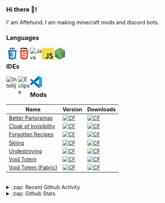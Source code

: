 ### Hi there 👋!
I' am Affehund. I am making minecraft mods and discord bots.
<br/>
### Languages
[<img align="left" alt="CSS" width="32px" src="https://raw.githubusercontent.com/github/explore/80688e429a7d4ef2fca1e82350fe8e3517d3494d/topics/css/css.png"/>][css]
[<img align="left" alt="HTML" width="32px" src="https://raw.githubusercontent.com/github/explore/80688e429a7d4ef2fca1e82350fe8e3517d3494d/topics/html/html.png"/>][html]
[<img align="left" alt="Java" width="32px" src="https://cdn.iconscout.com/icon/free/png-256/java-25-226002.png"/>][java]
[<img align="left" alt="Javascript" width="32px" src="https://raw.githubusercontent.com/github/explore/80688e429a7d4ef2fca1e82350fe8e3517d3494d/topics/javascript/javascript.png"/>][javascript]
[<img align="left" alt="Node JS" width="32px" src="https://raw.githubusercontent.com/github/explore/80688e429a7d4ef2fca1e82350fe8e3517d3494d/topics/nodejs/nodejs.png"/>][nodejs]
<br/>
### IDEs
[<img align="left" alt="Intellij" width="32px" src="https://icons.iconarchive.com/icons/papirus-team/papirus-apps/512/intellij-icon.png"/>][intellij]
[<img align="left" alt="Eclipse" width="32px" src="https://icons.iconarchive.com/icons/papirus-team/papirus-apps/512/eclipse-icon.png"/>][eclipse]
[<img align="left" alt="Visual Studio Code" width="32px" src="https://raw.githubusercontent.com/github/explore/80688e429a7d4ef2fca1e82350fe8e3517d3494d/topics/visual-studio-code/visual-studio-code.png"/>][vscode]
<br/>
### Mods
| Name | Version | Downloads |
| ----------- | ----------- | ----------- |
| <a href="https://www.github.com/Affehund/BetterPanoramas">Better Panoramas</a> | <a href="https://www.curseforge.com/minecraft/mc-mods/betterpanormas"><img src="http://cf.way2muchnoise.eu/versions/452470.svg?badge_style=flat" alt="CF"></a> | <a href="https://www.curseforge.com/minecraft/mc-mods/betterpanormas"><img src="http://cf.way2muchnoise.eu/452470.svg?badge_style=flat" alt="CF"></a> |
| <a href="https://www.github.com/Affehund/InvisibilityCloak">Cloak of Invisibility</a> | <a href="https://www.curseforge.com/minecraft/mc-mods/invisibilitycloak"><img src="http://cf.way2muchnoise.eu/versions/430627.svg?badge_style=flat" alt="CF"></a> | <a href="https://www.curseforge.com/minecraft/mc-mods/invisibilitycloak"><img src="http://cf.way2muchnoise.eu/430627.svg?badge_style=flat" alt="CF"></a> |
| <a href="https://www.github.com/Affehund/ForgottenRecipes">Forgotten Recipes</a> | <a href="https://www.curseforge.com/minecraft/mc-mods/forgottenrecipes"><img src="http://cf.way2muchnoise.eu/versions/496392.svg?badge_style=flat" alt="CF"></a> | <a href="https://www.curseforge.com/minecraft/mc-mods/forgottenrecipes"><img src="http://cf.way2muchnoise.eu/496392.svg?badge_style=flat" alt="CF"></a> |
| <a href="https://www.github.com/Affehund/Skiing">Skiing</a> | <a href="https://www.curseforge.com/minecraft/mc-mods/skiing"><img src="http://cf.way2muchnoise.eu/versions/425810.svg?badge_style=flat" alt="CF"></a> | <a href="https://www.curseforge.com/minecraft/mc-mods/skiing"><img src="http://cf.way2muchnoise.eu/425810.svg?badge_style=flat" alt="CF"></a> |
| <a href="https://www.github.com/Affehund/Undestroying">Undestroying</a> | <a href="https://www.curseforge.com/minecraft/mc-mods/undestroying"><img src="http://cf.way2muchnoise.eu/versions/462164.svg?badge_style=flat" alt="CF"></a> | <a href="https://www.curseforge.com/minecraft/mc-mods/undestroying"><img src="http://cf.way2muchnoise.eu/462164.svg?badge_style=flat" alt="CF"></a> |
| <a href="https://www.github.com/Affehund/VoidTotem">Void Totem</a> | <a href="https://www.curseforge.com/minecraft/mc-mods/voidtotem"><img src="http://cf.way2muchnoise.eu/versions/449655.svg?badge_style=flat" alt="CF"></a> | <a href="https://www.curseforge.com/minecraft/mc-mods/voidtotem"><img src="http://cf.way2muchnoise.eu/449655.svg?badge_style=flat" alt="CF"></a> |
| <a href="https://github.com/Affehund/VoidTotem/tree/fabric-1.18.x">Void Totem (Fabric)</a> | <a href="https://www.curseforge.com/minecraft/mc-mods/voidtotem-fabric"><img src="http://cf.way2muchnoise.eu/versions/456137.svg?badge_style=flat" alt="CF"></a> | <a href="https://www.curseforge.com/minecraft/mc-mods/voidtotem-fabric"><img src="http://cf.way2muchnoise.eu/456137.svg?badge_style=flat" alt="CF"></a> |
<br/>
<details>
    <summary>:zap: Recent Github Activity</summary>
<!--START_SECTION:activity-->
1. ❗️ Closed issue [#3](https://github.com/Affehund/Skiing/issues/3) in [Affehund/Skiing](https://github.com/Affehund/Skiing)
2. ❗️ Closed issue [#1](https://github.com/Affehund/Skiing/issues/1) in [Affehund/Skiing](https://github.com/Affehund/Skiing)
3. 🗣 Commented on [#2](https://github.com/Affehund/InvisibilityCloak/issues/2) in [Affehund/InvisibilityCloak](https://github.com/Affehund/InvisibilityCloak)
4. 🗣 Commented on [#15](https://github.com/Affehund/VoidTotem/issues/15) in [Affehund/VoidTotem](https://github.com/Affehund/VoidTotem)
5. 🗣 Commented on [#15](https://github.com/Affehund/VoidTotem/issues/15) in [Affehund/VoidTotem](https://github.com/Affehund/VoidTotem)
<!--END_SECTION:activity-->
</details>

<details>
    <summary>:zap: Github Stats</summary>
    <img align="left" alt="Affehunds's GitHub Stats" src="https://github-readme-stats-hwa9vez0v.vercel.app/api?username=Affehund&show_icons=true&hide_border=true&theme=dark"/>
</details>
<!--[![Top Languages](https://github-readme-stats.vercel.app/api/top-langs/?username=Affehund&layout=compact)](https://github.com/anuraghazra/github-readme-stats)-->

[css]: https://en.wikipedia.org/wiki/CSS
[html]: https://en.wikipedia.org/wiki/HTML
[java]: https://www.java.com
[javascript]: https://www.javascript.com
[nodejs]: https://nodejs.org

[intellij]: https://www.jetbrains.com/idea/ 
[eclipse]: https://www.eclipse.org
[vscode]: https://code.visualstudio.com

